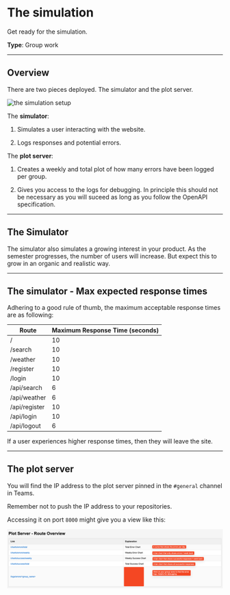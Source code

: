 # The simulation

Get ready for the simulation. 

**Type**: Group work

---

## Overview

There are two pieces deployed. The simulator and the plot server.

<img src="./assets_the_simulation/the_simulation.png" alt="the simulation setup">

The **simulator**:

1. Simulates a user interacting with the website.

2. Logs responses and potential errors. 

The **plot server**:

1. Creates a weekly and total plot of how many errors have been logged per group. 

2. Gives you access to the logs for debugging. In principle this should not be necessary as you will suceed as long as you follow the OpenAPI specification. 


---

## The Simulator

The simulator also simulates a growing interest in your product. As the semester progresses, the number of users will increase. But expect this to grow in an organic and realistic way. 

---

## The simulator - Max expected response times

Adhering to a good rule of thumb, the maximum acceptable response times are as following:

| Route        | Maximum Response Time (seconds) |
|--------------|---------------------------------|
| /            | 10                              |
| /search      | 10                              |
| /weather     | 10                              |
| /register    | 10                              |
| /login       | 10                              |
| /api/search  | 6                               |
| /api/weather | 6                               |
| /api/register| 10                              |
| /api/login   | 10                              |
| /api/logout  | 6                               |

If a user experiences higher response times, then they will leave the site.

---

## The plot server

You will find the IP address to the plot server pinned in the `#general` channel in Teams.

Remember not to push the IP address to your repositories. 

Accessing it on port `8000` might give you a view like this:

<img src="./assets_the_simulation/plot_server_landing_page.png" alt="plot server landing page">
